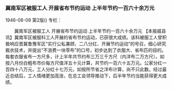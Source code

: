 ### 冀南军区被服工人  开展省布节约运动  上半年节约一百六十余万元

1946-08-09
第2版()
专栏：

　　冀南军区被服工人
    开展省布节约运动
    上半年节约一百六十余万元
    【本报威县讯】冀南军区被服科工人开展的省布节约运动，已获很大成绩。该科被服工人曾积极响应晋冀鲁豫军区“实行公私兼顾、二八分红、开展节约运动”的号召，细心研究裁衣技术，并提出“不浪费一块零布”的口号，初步达到了衣服大、省布匹的目的。每套衣服省布一方尺多，计上半年共节约布三万三千方尺（内洋布二万方尺）。如按八月份白粗布市价每方尺值洋五十元计算，共节约一百六十五万元。公家分红一百四十八万元，工人分红十七万元，如按所节省之洋布计算，尚不只此数。经过最近总结后，工人情绪更加高涨，在总工会领导推动下，后半年节约当能获得更大成绩。
